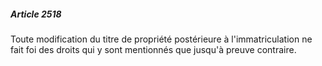 ##### Article 2518

Toute modification du titre de propriété postérieure à l'immatriculation ne fait foi des droits qui y sont mentionnés que jusqu'à preuve contraire.

